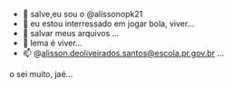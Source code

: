 - 👋 salve,eu sou o @alissonopk21
- 👀 eu estou interressado em jogar bola, viver...
- 🌱 salvar meus arquivos ...
- 💞️ lema é viver...
- 📫 @alisson.deoliveirados.santos@escola.pr.gov.br ...

<!---
alissonopk21/alissonopk21 is a ✨ special ✨ repository because its `README.md` (this file) appears on your GitHub profile.
You can click the Preview link to take a look at your changes.
--->
o sei muito, jaé...
